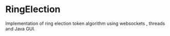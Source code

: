 # RingElection
Implementation of ring election token algorithm using websockets , threads and Java GUI.
